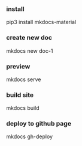 ### install
pip3 install mkdocs-material

### create new doc
mkdocs new doc-1

### preview
mkdocs serve

### build site
mkdocs build

### deploy to github page
mkdocs gh-deploy